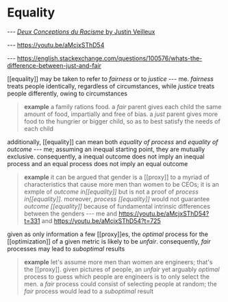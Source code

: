 # Equality

--- [_Deux Conceptions du Racisme_ by Justin Veilleux](20230407164617-deux_conceptions_du_raisme.pdf)

--- <https://youtu.be/aMcjxSThD54>

--- <https://english.stackexchange.com/questions/100576/whats-the-difference-between-just-and-fair>

[[equality]] may be taken to refer to _fairness_ or to _justice_ --- me. _fairness_ treats people identically, regardless of circumstances, while _justice_ treats people differently, owing to circumstances

> **example** a family rations food. a _fair_ parent gives each child the same amount of food, impartially and free of bias. a _just_ parent gives more food to the hungrier or bigger child, so as to best satisfy the needs of each child

additionally, [[equality]] can mean both _equality of process_ and _equality of outcome_ --- me; assuming an inequal starting point, they are mutually exclusive. consequently, a inequal outcome does not imply an inequal process and an equal process does not imply an equal outcome

> **example** it can be argued that gender is a [[proxy]] to a myriad of characteristics that cause more men than women to be CEOs; it is an exmple of _outcome in[[equality]]_ but is not a proof of _process in[[equality]]_. moreover, _process [[equality]]_ would not guarantee _outcome [[equality]]_ because of fundamental intrinsic differences between the genders --- me and <https://youtu.be/aMcjxSThD54?t=331> and <https://youtu.be/aMcjxSThD54?t=725>

given as only information a few [[proxy]]es, the _optimal_ process for the [[optimization]] of a given metric is likely to be _unfair_. consequently, _fair_ processes may lead to _suboptimal_ results

> **example** let's assume more men than women are engineers; that's the [[proxy]]. given pictures of people, an _unfair_ yet arguably _optimal_ process to guess which people are engineers is to only select the men. a _fair_ process could consist of selecting people at random; the _fair_ process would lead to a _suboptimal_ result
